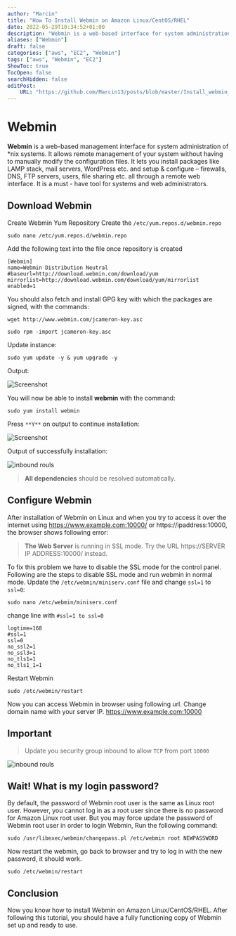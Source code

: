 ```yaml
---
author: "Marcin"
title: "How To Install Webmin on Amazon Linux/CentOS/RHEL"
date: 2022-05-29T10:34:52+01:00 
description: "Webmin is a web-based interface for system administration for Unix"
aliases: ["Webmin"]
draft: false 
categories: ["aws", "EC2", "Webmin"]
tags: ["aws", "Webmin", "EC2"]
ShowToc: true 
TocOpen: false 
searchHidden: false
editPost:
    URL: "https://github.com/Marcin13/posts/blob/master/Install_webmin_on_AWS_ECS.md"
---
```

# Webmin

**Webmin** is a web-based management interface for system administration of *nix systems. It allows remote management of
your system without having to manually modify the configuration files. It lets you install packages like LAMP stack,
mail servers, WordPress etc. and setup & configure – firewalls, DNS, FTP servers, users, file sharing etc. all through a
remote web interface. It is a must - have tool for systems and web administrators.

## Download Webmin

Create Webmin Yum Repository Create the `/etc/yum.repos.d/webmin.repo` 
```shell 
sudo nano /etc/yum.repos.d/webmin.repo
```
Add the following text into the file once repository is created
```
[Webmin]
name=Webmin Distribution Neutral
#baseurl=http://download.webmin.com/download/yum
mirrorlist=http://download.webmin.com/download/yum/mirrorlist
enabled=1
```

You should also fetch and install GPG key with which the packages are signed, with the commands:
```shell
wget http://www.webmin.com/jcameron-key.asc
```
```shell
sudo rpm -import jcameron-key.asc
```

Update instance:
```shell
sudo yum update -y & yum upgrade -y
```

Output:

![Screenshot](http://marcinmitruk.link/img/webmin/Screenshot2.png)

You will now be able to install **webmin** with the command:
```shell
sudo yum install webmin
```

Press `**Y**` on output to continue installation:

![Screenshot](http://marcinmitruk.link/img/webmin/Screenshot3.png)

Output of successfully installation:

![inbound rouls](http://marcinmitruk.link/img/webmin/Screenshot1.png)
> **All dependencies** should be resolved automatically.

## Configure Webmin
After installation of Webmin on Linux and when you try to access it over the internet
using https://www.example.com:10000/ or https://ipaddress:10000, the browser shows following error:
> **The Web Server** is running in SSL mode. Try the URL https://SERVER IP ADDRESS:10000/ instead.

To fix this problem we have to disable the SSL mode for the control panel. Following are the steps to disable SSL mode and run webmin in normal mode.
Update the `/etc/webmin/miniserv.conf` file and change `ssl=1` to `ssl=0`:
```shell
sudo nano /etc/webmin/miniserv.conf
```

change line with `#ssl=1 to ssl=0`
```shell
logtime=168
#ssl=1
ssl=0
no_ssl2=1
no_ssl3=1
no_tls1=1
no_tls1_1=1
```

Restart Webmin
```shell
sudo /etc/webmin/restart
```
Now you can access Webmin in browser using following url. Change domain name with your server IP.
https://www.example.com:10000

## Important 
>Update you security group inbound to allow `TCP` from port `10000`

![inbound rouls](http://marcinmitruk.link/img/webmin/Screenshot4.png)


## Wait! What is my login password?
By default, the password of Webmin root user is the same as Linux root user. 
However, you cannot log in as a root user since there is no password for Amazon Linux root user. 
But you may force update the password of Webmin root user in order to login Webmin, Run the following command:
```shell
sudo /usr/libexec/webmin/changepass.pl /etc/webmin root NEWPASSWORD
```
Now restart the webmin, go back to browser and try to log in with the new password, it should work.
```shell
sudo /etc/webmin/restart
```
## Conclusion
Now you know how to install Webmin on Amazon Linux/CentOS/RHEL. After following this tutorial, 
you should have a fully functioning copy of Webmin set up and ready to use.
